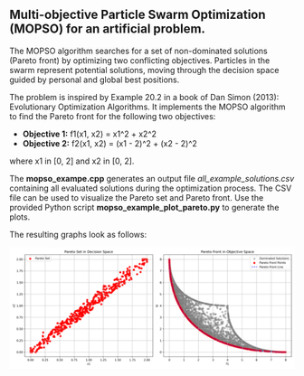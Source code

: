 ## Multi-objective Particle Swarm Optimization (MOPSO) for an artificial problem. ##

The MOPSO algorithm searches for a set of non-dominated solutions (Pareto front) by optimizing two conflicting objectives.
Particles in the swarm represent potential solutions, moving through the decision space guided by personal and global best positions.

The problem is inspired by Example 20.2 in a book of Dan Simon (2013): Evolutionary Optimization Algorithms.
It implements the MOPSO algorithm to find the Pareto front for the following two objectives:
- **Objective 1:** f1(x1, x2) = x1^2 + x2^2
- **Objective 2:** f2(x1, x2) = (x1 - 2)^2 + (x2 - 2)^2

where x1 in [0, 2]  and x2 in [0, 2].

The **mopso_exampe.cpp** generates an output file _all_example_solutions.csv_ containing all evaluated solutions during the optimization process.
The CSV file can be used to visualize the Pareto set and Pareto front. Use the provided Python script **mopso_example_plot_pareto.py** to generate the plots.

The resulting graphs look as follows:

![example_mopso](example_mopso.png)
